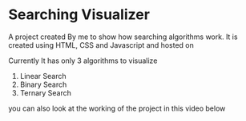# Searching Visualizer
A project created By me to show how searching algorithms work. It is created using HTML, CSS and Javascript and hosted on 

Currently It has only 3 algorithms to visualize
1. Linear Search
2. Binary Search
3. Ternary Search

you can also look at the working of the project in this video below
